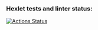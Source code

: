 ### Hexlet tests and linter status:
[![Actions Status](https://github.com/MrMeison/frontend-project-lvl4/workflows/hexlet-check/badge.svg)](https://github.com/MrMeison/frontend-project-lvl4/actions)